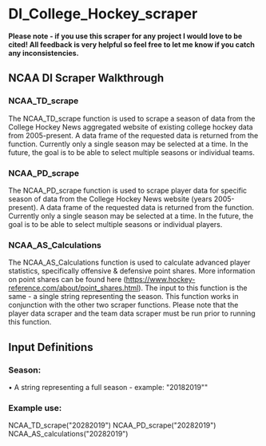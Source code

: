 # DI_College_Hockey_scraper
 
**Please note - if you use this scraper for any project I would love to be cited! All feedback is very helpful so feel free to let me know if you catch any inconsistencies.**

## NCAA DI Scraper Walkthrough

### NCAA_TD_scrape 
The NCAA_TD_scrape function is used to scrape a season of data from the College Hockey News aggregated website of existing college hockey data from 2005-present. A data frame of the requested data is returned from the function. Currently only a single season may be selected at a time. In the future, the goal is to be able to select multiple seasons or individual teams. 

### NCAA_PD_scrape
The NCAA_PD_scrape function is used to scrape player data for specific season of data from the College Hockey News website (years 2005-present). A data frame of the requested data is returned from the function. Currently only a single season may be selected at a time. In the future, the goal is to be able to select multiple seasons or individual players. 

### NCAA_AS_Calculations
The NCAA_AS_Calculations function is used to calculate advanced player statistics, specifically offensive & defensive point shares. More information on point shares can be found here (https://www.hockey-reference.com/about/point_shares.html). The input to this function is the same - a single string representing the season. This function works in conjunction with the other two scraper functions. Please note that the player data scraper and the team data scraper must be run prior to running this function. 

## Input Definitions
### Season:
• A string representing a full season - example: "20182019""

### Example use:

NCAA_TD_scrape("20282019") 
NCAA_PD_scrape("20282019") 
NCAA_AS_calculations("20282019") 
